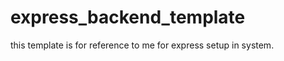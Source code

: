 # express_backend_template
this template is for reference  to me for express setup in system.      
 
